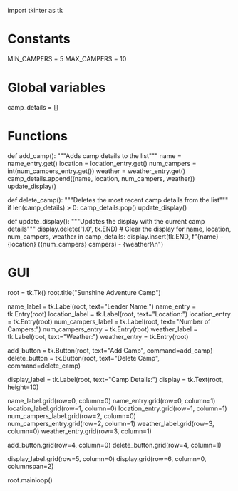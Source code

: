 import tkinter as tk

# Constants
MIN_CAMPERS = 5
MAX_CAMPERS = 10

# Global variables
camp_details = []

# Functions
def add_camp():
    """Adds camp details to the list"""
    name = name_entry.get()
    location = location_entry.get()
    num_campers = int(num_campers_entry.get())
    weather = weather_entry.get()
    camp_details.append((name, location, num_campers, weather))
    update_display()

def delete_camp():
    """Deletes the most recent camp details from the list"""
    if len(camp_details) > 0:
        camp_details.pop()
        update_display()

def update_display():
    """Updates the display with the current camp details"""
    display.delete('1.0', tk.END)  # Clear the display
    for name, location, num_campers, weather in camp_details:
        display.insert(tk.END, f"{name} - {location} ({num_campers} campers) - {weather}\n")

# GUI
root = tk.Tk()
root.title("Sunshine Adventure Camp")

name_label = tk.Label(root, text="Leader Name:")
name_entry = tk.Entry(root)
location_label = tk.Label(root, text="Location:")
location_entry = tk.Entry(root)
num_campers_label = tk.Label(root, text="Number of Campers:")
num_campers_entry = tk.Entry(root)
weather_label = tk.Label(root, text="Weather:")
weather_entry = tk.Entry(root)

add_button = tk.Button(root, text="Add Camp", command=add_camp)
delete_button = tk.Button(root, text="Delete Camp", command=delete_camp)

display_label = tk.Label(root, text="Camp Details:")
display = tk.Text(root, height=10)

name_label.grid(row=0, column=0)
name_entry.grid(row=0, column=1)
location_label.grid(row=1, column=0)
location_entry.grid(row=1, column=1)
num_campers_label.grid(row=2, column=0)
num_campers_entry.grid(row=2, column=1)
weather_label.grid(row=3, column=0)
weather_entry.grid(row=3, column=1)

add_button.grid(row=4, column=0)
delete_button.grid(row=4, column=1)

display_label.grid(row=5, column=0)
display.grid(row=6, column=0, columnspan=2)

root.mainloop()
